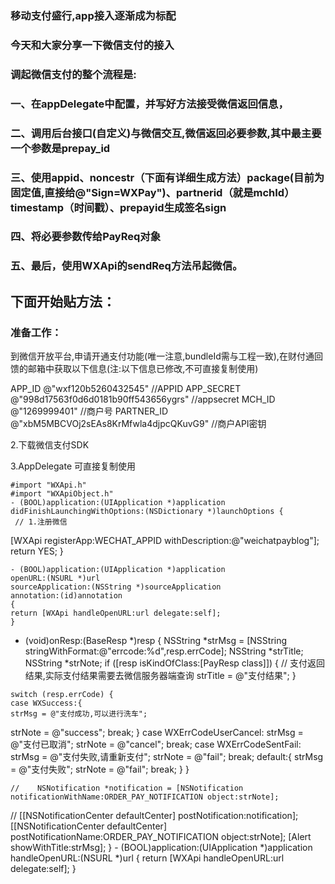 ### 移动支付盛行,app接入逐渐成为标配

### 今天和大家分享一下微信支付的接入

### 调起微信支付的整个流程是:

### 一、在appDelegate中配置，并写好方法接受微信返回信息，

### 二、调用后台接口(自定义)与微信交互,微信返回必要参数,其中最主要一个参数是prepay_id

### 三、使用appid、noncestr（下面有详细生成方法）package(目前为固定值,直接给@"Sign=WXPay")、partnerid（就是mchId）timestamp（时间戳）、prepayid生成签名sign

### 四、将必要参数传给PayReq对象

### 五、最后，使用WXApi的sendReq方法吊起微信。

下面开始贴方法：
----------------------------------- 
### 准备工作：

到微信开放平台,申请开通支付功能(唯一注意,bundleId需与工程一致),在财付通回馈的邮箱中获取以下信息(注:以下信息已修改,不可直接复制使用)

   APP_ID @"wxf120b5260432545"                                  //APPID
   APP_SECRET @"998d17563f0d6d0181b90ff543656ygrs"              //appsecret
    MCH_ID @"1269999401"                                        //商户号
    PARTNER_ID @"xbM5MBCVOj2sEAs8KrMfwla4djpcQKuvG9"            //商户API密钥

2.下载微信支付SDK

3.AppDelegate 可直接复制使用

    #import "WXApi.h"
    #import "WXApiObject.h"
    - (BOOL)application:(UIApplication *)application didFinishLaunchingWithOptions:(NSDictionary *)launchOptions {
     // 1.注册微信
   [WXApi registerApp:WECHAT_APPID withDescription:@"weichatpayblog"];
    return YES;
    }
    
    - (BOOL)application:(UIApplication *)application
    openURL:(NSURL *)url
    sourceApplication:(NSString *)sourceApplication
    annotation:(id)annotation
    {
    return [WXApi handleOpenURL:url delegate:self];
    }
    
   - (void)onResp:(BaseResp *)resp
    {
    NSString *strMsg = [NSString stringWithFormat:@"errcode:%d",resp.errCode];
    NSString *strTitle;
    NSString *strNote;
    if ([resp isKindOfClass:[PayResp class]]) {
    // 支付返回结果,实际支付结果需要去微信服务器端查询
   strTitle = @"支付结果";
    }
    
    switch (resp.errCode) {
    case WXSuccess:{
    strMsg = @"支付成功,可以进行洗车";
   strNote = @"success";
    break;
   }
   case WXErrCodeUserCancel:
   strMsg = @"支付已取消";
    strNote = @"cancel";
    break;
    case WXErrCodeSentFail:
    strMsg = @"支付失败,请重新支付";
    strNote = @"fail";
   break;
   default:{
   strMsg = @"支付失败";
    strNote = @"fail";
   break;
    }
    }
    
    //    NSNotification *notification = [NSNotification notificationWithName:ORDER_PAY_NOTIFICATION object:strNote];
   //    [[NSNotificationCenter defaultCenter] postNotification:notification];
    [[NSNotificationCenter defaultCenter] postNotificationName:ORDER_PAY_NOTIFICATION object:strNote];
    [Alert showWithTitle:strMsg];
    }
    - (BOOL)application:(UIApplication *)application handleOpenURL:(NSURL *)url
   {
    return [WXApi handleOpenURL:url delegate:self];
   }

  
